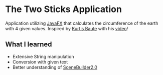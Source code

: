 # The Two Sticks Application
Application utilizing [JavaFX](https://en.wikipedia.org/wiki/JavaFX) that calculates the circumference of the earth with 4 given values.
Inspired by [Kurtis Baute](https://www.youtube.com/channel/UCTRM8LE1g6UXrVZKwgw5oEA) 
with his [video](https://www.youtube.com/watch?v=YaPa4esJJx4)!

## What I learned

- Extensive String manipulation
- Conversion with given text
- Better understanding of [SceneBuilder2.0](https://www.oracle.com/technetwork/java/javase/downloads/sb2download-2177776.html)
